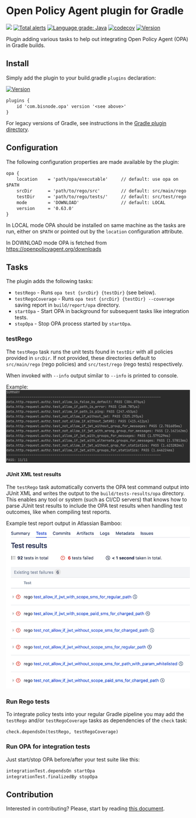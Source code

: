 # Open Policy Agent plugin for Gradle
![](https://github.com/Bisnode/opa-gradle-plugin/workflows/build/badge.svg)
[![Total alerts](https://img.shields.io/lgtm/alerts/g/Bisnode/opa-gradle-plugin.svg?logo=lgtm&logoWidth=18)](https://lgtm.com/projects/g/Bisnode/opa-gradle-plugin/alerts/)
[![Language grade: Java](https://img.shields.io/lgtm/grade/java/g/Bisnode/opa-gradle-plugin.svg?logo=lgtm&logoWidth=18)](https://lgtm.com/projects/g/Bisnode/opa-gradle-plugin/context:java)
[![codecov](https://codecov.io/gh/Bisnode/opa-gradle-plugin/branch/master/graph/badge.svg)](https://codecov.io/gh/Bisnode/opa-gradle-plugin)
[![Version](https://img.shields.io/maven-metadata/v/https/plugins.gradle.org/m2/com/bisnode/opa/opa-gradle-plugin/maven-metadata.xml.svg?label=gradle)](https://plugins.gradle.org/plugin/com.bisnode.opa)

Plugin adding various tasks to help out integrating Open Policy Agent (OPA) in Gradle builds.

## Install

Simply add the plugin to your build.gradle `plugins` declaration:

[![Version](https://img.shields.io/maven-metadata/v/https/plugins.gradle.org/m2/com/bisnode/opa/opa-gradle-plugin/maven-metadata.xml.svg?label=gradle)](https://plugins.gradle.org/plugin/com.bisnode.opa)

```
plugins {
    id 'com.bisnode.opa' version '<see above>'
}
```
For legacy versions of Gradle, see instructions in the
[Gradle plugin directory](https://plugins.gradle.org/plugin/com.bisnode.opa).

## Configuration

The following configuration properties are made available by the plugin:
```
opa {
    location    = 'path/opa/executable'     // default: use opa on $PATH
    srcDir      = 'path/to/rego/src'        // default: src/main/rego
    testDir     = 'path/to/rego/tests/'     // default: src/test/rego
    mode        = 'DOWNLOAD'                // default: LOCAL
    version     = '0.63.0'
}
```

In LOCAL mode OPA should be installed on same machine as the tasks are run, either on `$PATH` or pointed out by the
`location` configuration attribute.

In DOWNLOAD mode OPA is fetched from https://openpolicyagent.org/downloads

## Tasks

The plugin adds the following tasks:
* `testRego` - Runs `opa test {srcDir} {testDir}` (see below).
* `testRegoCoverage` - Runs `opa test {srcDir} {testDir} --coverage` saving report in `build/report/opa` directory.
* `startOpa` - Start OPA in background for subsequent tasks like integration tests.
* `stopOpa` - Stop OPA process started by `startOpa`.

### testRego

The `testRego` task runs the unit tests found in `testDir` with all policies provided in `srcDir`. If not provided,
these directories default to `src/main/rego` (rego policies) and `src/test/rego` (rego tests) respectively.

When invoked with `--info` output similar to `--info` is printed to console.

Example:
![Example testRego output](docs/resources/summary.png?raw=true)

#### JUnit XML test results

The `testRego` task automatically converts the OPA test command output into JUnit XML and writes the output to the
`build/tests-results/opa` directory. This enables any tool or system (such as CI/CD servers) that knows how to parse
JUnit test results to include the OPA test results when handling test outcomes, like when compiling test reports.

Example test report output in Atlassian Bamboo:
![Example test report output](docs/resources/bamboo_test_results.png?raw=true)

### Run Rego tests

To integrate policy tests into your regular Gradle pipeline you may add the `testRego` and/or `testRegoCoverage` tasks
as dependencies of the `check` task:
```
check.dependsOn(testRego, testRegoCoverage)
```

### Run OPA for integration tests

Just start/stop OPA before/after your test suite like this:
```
integrationTest.dependsOn startOpa
integrationTest.finalizedBy stopOpa
```

## Contribution

Interested in contributing? Please, start by reading [this document](https://github.com/Bisnode/opa-gradle-plugin/blob/master/CONTRIBUTING.md).
